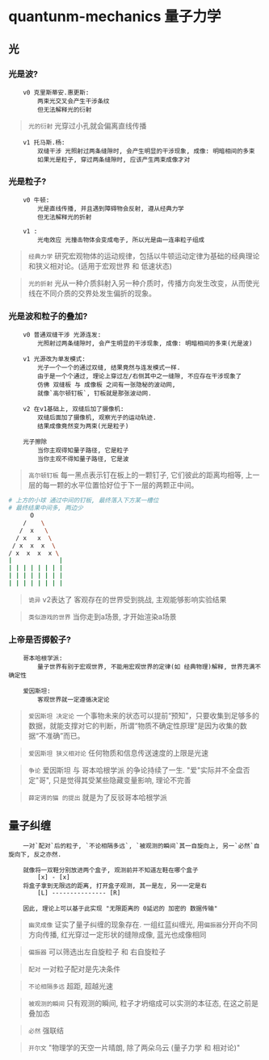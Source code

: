 # quantunm-mechanics 量子力学

## 光

### 光是波?

        v0 克里斯蒂安.惠更斯:
            两束光交叉会产生干涉条纹
            但无法解释光的衍射

> `光的衍射` 光穿过小孔就会偏离直线传播

        v1 托马斯.杨:
            双缝干涉 光照射过两条缝隙时, 会产生明显的干涉现象, 成像: 明暗相间的多束
            如果光是粒子, 穿过两条缝隙时, 应该产生两束成像才对

### 光是粒子?

        v0 牛顿:
            光是直线传播, 并且遇到障碍物会反射, 遵从经典力学
            但无法解释光的折射

        v1 :
            光电效应 光撞击物体会变成电子, 所以光是由一连串粒子组成

> `经典力学` 研究宏观物体的运动规律，包括以牛顿运动定律为基础的经典理论和狭义相对论。(适用于宏观世界 和 低速状态)

> `光的折射` 光从一种介质斜射入另一种介质时，传播方向发生改变，从而使光线在不同介质的交界处发生偏折的现象。

### 光是波和粒子的叠加?

        v0 普通双缝干涉 光源连发:
            光照射过两条缝隙时, 会产生明显的干涉现象, 成像: 明暗相间的多束(光是波)

        v1 光源改为单发模式:
            光子一个一个的通过双缝, 结果竟然与连发模式一样.
            由于是一个个通过, 理论上穿过左/右侧其中之一缝隙, 不应存在干涉现象了
            仿佛 双缝板 与 成像板 之间有一张隐秘的波动网, 
            就像`高尔顿钉板`, 钉板就是那张波动网.
            
        v2 在v1基础上, 双缝后加了摄像机:
            双缝后面加了摄像机, 观察光子的运动轨迹.
            结果成像竟然变为两束(光是粒子)

        光子擦除
            当你主观得知量子路径, 它是粒子
            当你主观不得知量子路径, 它是波

> `高尔顿钉板` 每一黑点表示钉在板上的一颗钉子, 它们彼此的距离均相等, 上一层的每一颗的水平位置恰好位于下一层的两颗正中间。

```bash
# 上方的小球 通过中间的钉板, 最终落入下方某一槽位
# 最终结果中间多, 两边少
      O 
    /    \
   /  x   \
  / x   x  \
 / x  x  x  \
/ x  x  x  x \
|             |
| | | | | | | |
| | | | | | | |
| | | | | | | |
```

> `诡异` v2表达了 客观存在的世界受到挑战, 主观能够影响实验结果

> `类似游戏的世界` 当你走到a场景, 才开始渲染a场景

### 上帝是否掷骰子?

        哥本哈根学派:
            量子世界有别于宏观世界, 不能用宏观世界的定律(如 经典物理)解释, 世界充满不确定性

        爱因斯坦:
            客观世界就一定遵循决定论

> `爱因斯坦 决定论` 一个事物未来的状态可以提前“预知”，只要收集到足够多的数据，就能支撑对它的判断，所谓“物质不确定性原理”是因为收集的数据“不准确”而已。

> `爱因斯坦 狭义相对论` 任何物质和信息传送速度的上限是光速

> `争论` 爱因斯坦 与 哥本哈根学派 的争论持续了一生. "爱"实际并不全盘否定"哥", 只是觉得其受某些隐藏变量影响, 理论不完善

> `薛定谔的猫 的提出` 就是为了反驳哥本哈根学派

## 量子纠缠

        一对`配对`后的粒子, `不论相隔多远`, `被观测的瞬间`其一自旋向上, 另一`必然`自旋向下, 反之亦然.

        就像将一双鞋分别放进两个盒子, 观测前并不知道左鞋在哪个盒子
            [x] - [x]
        将盒子拿到无限远的距离, 打开盒子观测, 其一是左, 另一一定是右
            [L] --------------- [R]

        因此, 理论上可以基于此实现 "无限距离的 0延迟的 加密的 数据传输"

> `幽灵成像` 证实了量子纠缠的现象存在. 一组红蓝纠缠光, 用`偏振器`分开向不同方向传播, 红光穿过一定形状的缝隙成像, 蓝光也成像相同

> `偏振器` 可以筛选出左自旋粒子 和 右自旋粒子

> `配对` 一对粒子配对是先决条件

> `不论相隔多远` 超距, 超越光速

> `被观测的瞬间` 只有观测的瞬间, 粒子才坍缩成可以实测的本征态, 在这之前是叠加态

> `必然` 强联结

> `开尔文` "物理学的天空一片晴朗, 除了两朵乌云 (量子力学 和 相对论)"